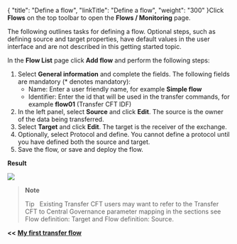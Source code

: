 {
    "title": "Define a flow",
    "linkTitle": "Define a flow",
    "weight": "300"
}Click <span class="bold_in_para">****Flows**** </span>on the top toolbar to open the<span class="bold_in_para"> ****Flows / Monitoring**** </span>page.

The following outlines tasks for defining a flow. Optional steps, such as defining source and target properties, have default values in the user interface and are not described in this getting started topic.

In the <span class="bold_in_para">****Flow List****</span> page click <span class="bold_in_para">****Add flow****</span> and perform the following steps:

1. Select **General information** and complete the fields. The following fields are mandatory (\* denotes mandatory):
    -   Name: Enter a user friendly name, for example <span class="bold_in_para">****Simple flow****</span>
    -   Identifier: Enter the id that will be used in the transfer commands, for example <span class="bold_in_para">****flow01**** </span>(Transfer CFT IDF)
1. In the left panel, select <span class="bold_in_para">****Source**** </span>and click <span class="bold_in_para">****Edit****</span>. The source is the owner of the data being transferred.
1. Select <span class="bold_in_para">****Target**** </span>and click <span class="bold_in_para">****Edit****</span>. The target is the receiver of the exchange.
1. Optionally, select Protocol and define. You cannot define a protocol until you have defined both the source and target.
1. Save the flow, or save and deploy the flow.

****Result****

![](/Images/TransferCFT/new_flow_cg_w_store.png)

> **Note**
>
> Tip  
> Existing Transfer CFT users may want to refer to the Transfer CFT to Central Governance parameter mapping in the sections see Flow definition: Target and Flow definition: Source.

<span class="bold_in_para">****&lt;&lt;**** </span><a href="../../" class="bold_in_para MCXref xref xrefbold_in_para"><strong><strong>My first transfer flow</strong></strong></a>
